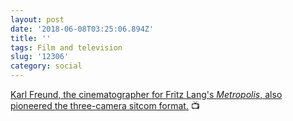 ```yaml
---
layout: post
date: '2018-06-08T03:25:06.894Z'
title: ''
tags: Film and television
slug: '12306'
category: social
---
```

[Karl Freund, the cinematographer for Fritz Lang&#39;s *Metropolis*, also pioneered the three-camera sitcom format.](https://youtu.be/sQvjD2-p98U) 📺
